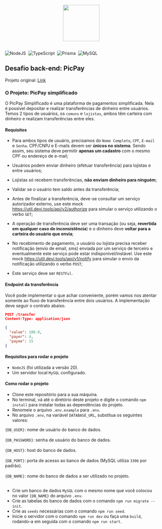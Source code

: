 <p align="center">
    <img src="https://cdn.worldvectorlogo.com/logos/picpay-1.svg" width="120px" />
</p>
<br>
<div align="center" style="display: inline-flex; gap: 8px; text-align: center;">
    <img src="https://img.shields.io/badge/node.js-6DA55F?style=for-the-badge&logo=node.js&logoColor=white" alt="NodeJS" />
    <img src="https://img.shields.io/badge/typescript-%23007ACC.svg?style=for-the-badge&logo=typescript&logoColor=white" alt="TypeScript" />
    <img src="https://img.shields.io/badge/Prisma-3982CE?style=for-the-badge&logo=Prisma&logoColor=white" alt="Prisma" />
    <img src="https://img.shields.io/badge/mysql-4479A1.svg?style=for-the-badge&logo=mysql&logoColor=white" alt="MySQL" />
</div>

## Desafio back-end: PicPay

Projeto original: <a href="https://github.com/PicPay/picpay-desafio-backend">Link</a>

### O Projeto: PicPay simplificado

O PicPay Simplificado é uma plataforma de pagamentos simplificada. Nela é possível depositar e realizar transferências de dinheiro entre usuários. Temos 2 tipos de usuários, os `comuns` e `lojistas`, ambos têm carteira com dinheiro e realizam transferências entre eles.

#### Requisitos

- Para ambos tipos de usuário, precisamos do `Nome Completo`, `CPF`, `E-mail` e `Senha`. CPF/CNPJ e E-mails devem ser <b>únicos no sistema</b>. Sendo assim, seu sistema deve permitir <b>apenas um cadastro</b> com o mesmo CPF ou endereço de e-mail;

- Usuários podem enviar dinheiro (efetuar transferência) para lojistas e entre usuários;

- Lojistas só recebem transferências, <b>não enviam dinheiro para ninguém</b>;

- Validar se o usuário tem saldo antes da transferência;

- Antes de finalizar a transferência, deve-se consultar um serviço autorizador externo, use este mock https://util.devi.tools/api/v2/authorize para simular o serviço utilizando o verbo `GET`;

- A operação de transferência deve ser uma transação (ou seja, <b>revertida em qualquer caso de inconsistência</b>) e o dinheiro deve <b>voltar para a carteira do usuário que envia</b>;

- No recebimento de pagamento, o usuário ou lojista precisa receber notificação (envio de email, sms) enviada por um serviço de terceiro e eventualmente este serviço pode estar indisponível/instável. Use este mock https://util.devi.tools/api/v1/notify para simular o envio da notificação utilizando o verbo `POST`;

- Este serviço deve ser `RESTFul`.

#### Endpoint da transferência

Você pode implementar o que achar conveniente, porém vamos nos atentar somente ao fluxo de transferência entre dois usuários. A implementação deve seguir o contrato abaixo.

```json
POST /transfer
Content-Type: application/json

{
  "value": 100.0,
  "payer": 4,
  "payee": 15
}
```

#### Requisitos para rodar o projeto

- `NodeJS` (foi utilizada a versão 20).
- Um servidor local `MySQL` configurado.

#### Como rodar o projeto

- Clone este repositório para a sua máquina.
- No terminal, vá até o diretório deste projeto e digite o comando `npm install` para instalar todas as dependências do projeto.
- Renomeie o arquivo `.env.example` para `.env`.
- No arquivo `.env`, na variável `DATABASE_URL`, substitua os seguintes valores:

`{DB_USER}`: nome de usuário do banco de dados.<br><br>
`{DB_PASSWORD}`: senha de usuário do banco de dados.<br><br>
`{DB_HOST}`: host do banco de dados.<br><br>
`{DB_PORT}`: porta de acesso ao banco de dados (MySQL utiliza `3306` por padrão).<br><br>
`{DB_NAME}`: nome do banco de dados a ser utilizado no projeto.<br><br>

- Crie um banco de dados `MySQL` com o mesmo nome que você colocou no valor `{DB_NAME}` do arquivo `.env`.
- Crie as tabelas do banco de dados com o comando `npm run migrate -- init`.
- Crie as `seeds` necessárias com o comando `npm run seed`.
- Inicie o servidor com o comando `npm run dev` ou faça uma `build`, rodando-a em seguida com o comando `npm run start`.

